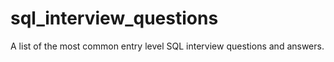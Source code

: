 # sql_interview_questions
A list of the most common entry level SQL interview questions and answers.
